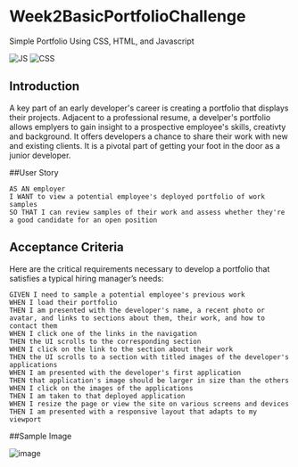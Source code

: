 # Week2BasicPortfolioChallenge
Simple Portfolio Using CSS, HTML, and Javascript 

![JS](https://img.shields.io/badge/JavaScript-59%25-yellow)
![CSS](https://img.shields.io/badge/CSS-10%25-blue) 

## Introduction
A key part of an early developer's career is creating a portfolio that displays their projects. Adjacent to a professional resume, a develper's portfolio allows emplyers to gain insight to a prospective employee's skills, creativty and background. It offers developers a chance to share their work with new and existing clients. It is a pivotal part of getting your foot in the door as a junior developer. 

##User Story
```
AS AN employer
I WANT to view a potential employee's deployed portfolio of work samples
SO THAT I can review samples of their work and assess whether they're a good candidate for an open position
```


## Acceptance Criteria

Here are the critical requirements necessary to develop a portfolio that satisfies a typical hiring manager’s needs:

```
GIVEN I need to sample a potential employee's previous work
WHEN I load their portfolio
THEN I am presented with the developer's name, a recent photo or avatar, and links to sections about them, their work, and how to contact them
WHEN I click one of the links in the navigation
THEN the UI scrolls to the corresponding section
WHEN I click on the link to the section about their work
THEN the UI scrolls to a section with titled images of the developer's applications
WHEN I am presented with the developer's first application
THEN that application's image should be larger in size than the others
WHEN I click on the images of the applications
THEN I am taken to that deployed application
WHEN I resize the page or view the site on various screens and devices
THEN I am presented with a responsive layout that adapts to my viewport
```

##Sample Image

![image](https://user-images.githubusercontent.com/108310424/206961398-64ac57ac-8063-46f6-856a-9d8a6d2aed91.png)

